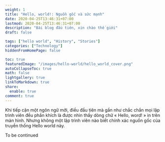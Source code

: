 ```yaml
---
weight: 1
title: "Hello, world!: Nguồn gốc và sức mạnh"
date: 2020-04-25T13:46:31+07:00
lastmod: 2020-04-25T13:46:31+07:00
description: "Bài blog đầu tiên, xin chào thế giới"
draft: false

tags: ["hello world", "History", "Stories"]
categories: ["Technology"]
hiddenFromHomePage: false

toc: true
featuredImage: "/images/hello-world/hello_world_cover.png"
autoCollapseToc: true
math: false
lightgallery: true
linkToMarkdown: true
share:
  enable: true
comment: true
---
```


Khi tiếp cận một ngôn ngữ mỡi, điều đầu tiên mà gần như chắc chắn mọi lập trình viên đều phần khích là được nhìn thấy dòng chữ « Hello, word! » in trên màn hình.
Nhưng không một lập trình viên nào biết chính xác nguồn gốc của truyền thống Hello world này.
<!--more-->

To be continued
